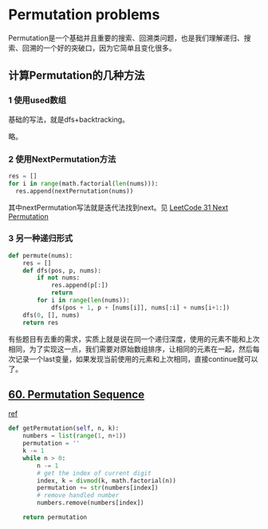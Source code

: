 # Permutation problems

Permutation是一个基础并且重要的搜索、回溯类问题，也是我们理解递归、搜索、回溯的一个好的突破口，因为它简单且变化很多。

## 计算Permutation的几种方法

### 1 使用used数组

基础的写法，就是dfs+backtracking。

略。

### 2 使用NextPermutation方法
```python
res = []
for i in range(math.factorial(len(nums))):
  res.append(nextPernutation(nums))
```

其中nextPermutation写法就是迭代法找到next。见 [LeetCode 31 Next Permutation](https://leetcode.com/problems/next-permutation/)
### 3 另一种递归形式
```python
def permute(nums):
    res = []
    def dfs(pos, p, nums):
        if not nums:
            res.append(p[:])
            return
        for i in range(len(nums)):
            dfs(pos + 1, p + [nums[i]], nums[:i] + nums[i+1:])
    dfs(0, [], nums)
    return res
```

有些题目有去重的需求，实质上就是说在同一个递归深度，使用的元素不能和上次相同，为了实现这一点，我们需要对原始数组排序，让相同的元素在一起，然后每次记录一个last变量，如果发现当前使用的元素和上次相同，直接continue就可以了。


## [60. Permutation Sequence](https://leetcode.com/problems/permutation-sequence/)

[ref](https://leetcode.com/problems/permutation-sequence/discuss/696595/C%2B%2B-or-Very-Easy-and-Detailed-Explanation-(Idea-%2B-code))

```python
def getPermutation(self, n, k):
    numbers = list(range(1, n+1))
    permutation = ''
    k -= 1
    while n > 0:
        n -= 1
        # get the index of current digit
        index, k = divmod(k, math.factorial(n))
        permutation += str(numbers[index])
        # remove handled number
        numbers.remove(numbers[index])

    return permutation
```
